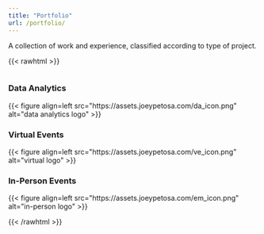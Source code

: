 ```yaml
---
title: "Portfolio"
url: /portfolio/
---
```


A collection of work and experience, classified according to type of project.  


{{< rawhtml >}}

<div id="columncards">
  <div class="row">
    <div class="column">
      <div class="card">
        <h3>Data Analytics</h3>
        {{< figure align=left src="https://assets.joeypetosa.com/da_icon.png" alt="data analytics logo" >}}
        <div class="card-link">
          <a class="card-link" aria-label="post link to Data Analytics" href="https://www.joeypetosa.com/portfolio/data-analytics/"></a>
        </div>
      </div> 
    </div>
    <div class="column">
      <div class="card">
        <h3>Virtual Events</h3>
        {{< figure align=left src="https://assets.joeypetosa.com/ve_icon.png" alt="virtual logo" >}}
        <div class="card-link">
          <a class="card-link" aria-label="post link to Virtual Events" href="https://www.joeypetosa.com/portfolio/virtual-events/"></a>
        </div>
      </div>
    </div>
    <div class="column">
      <div class="card">
        <h3>In-Person Events</h3>
        {{< figure align=left src="https://assets.joeypetosa.com/em_icon.png" alt="in-person logo" >}}
        <div class="card-link">
          <a class="card-link" aria-label="post link to In-Person Events" href="https://www.joeypetosa.com/portfolio/in-person-events/"></a>
        </div>
      </div>
    </div>
  </div>

</div>

{{< /rawhtml >}}



